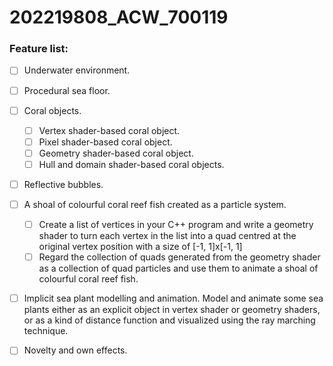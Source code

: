 # 202219808_ACW_700119

### Feature list:

- [ ] Underwater environment. 

- [ ] Procedural sea floor. 

- [ ] Coral objects. 
    
    - [ ] Vertex shader-based coral object. 
    - [ ] Pixel shader-based coral object. 
    - [ ] Geometry shader-based coral object. 
    - [ ] Hull and domain shader-based coral objects. 

- [ ] Reflective bubbles. 

- [ ] A shoal of colourful coral reef fish created as a particle system.
    
    - [ ] Create a list of vertices in your C++ program and write a geometry shader to turn each vertex in the list into a quad centred at the original vertex position with a size of [-1, 1]x[-1, 1]
    - [ ] Regard the collection of quads generated from the geometry shader as a collection of quad particles and use them to animate a shoal of colourful coral reef fish.

- [ ] Implicit sea plant modelling and animation. Model and animate some sea plants either as an explicit object in vertex shader or geometry shaders,  or as a kind of distance function and visualized using the ray marching technique.
- [ ] Novelty and own effects. 
